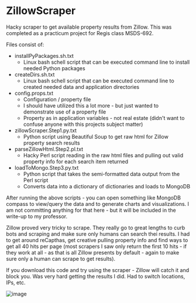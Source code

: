 # ZillowScraper
Hacky scraper to get available property results from Zillow.
This was completed as a practicum project for Regis class MSDS-692.

Files consist of:
* installPyPackages.sh.txt
  * Linux bash schell script that can be executed command line to install needed Python packages
* createDirs.sh.txt
  * Linux bash schell script that can be executed command line to created needed data and application directories
* config.props.txt
  * Configuration / property file
  * I should have utilized this a lot more - but just wanted to demonstrate use of a property file
  * Property as in application variables - not real estate (didn't want to confuse anyone with this projects subject matter)
* zillowScraper.Step1.py.txt
  * Python script using Beautiful Soup to get raw html for Zillow property search results
* parseZillowHtml.Step2.pl.txt
  * Hacky Perl script reading in the raw html files and pulling out valid property info for each search item returned
* loadToMongo.Step3.py.txt
  * Python script that takes the semi-formatted data output from the Perl script
  * Converts data into a dictionary of dictionaries and loads to MongoDB
  
After running the above scripts - you can open something like MongoDB compass to view/query the data and to generate charts and visualizations. I am not committing anything for that here - but it will be included in the write-up to my professor.

Zillow proved very tricky to scrape. They really go to great lengths to curb bots and scraping and make sure only humans can search thei results. I had to get around reCapthas, get creative pulling property info and find ways to get all 40 hits per page (most scrapers I saw only return the first 10 hits - if they work at all - as that is all Zillow presents by default - again to make sure only a human can scrape to get results).

If you download this code and try using the scraper - Zillow will catch it and block you. Was very hard getting the results I did. Had to switch locations, IPs, etc.

![image](https://user-images.githubusercontent.com/77909180/222933023-ec678d94-105a-4c9f-b7ca-5d3ce10ef44f.png)


